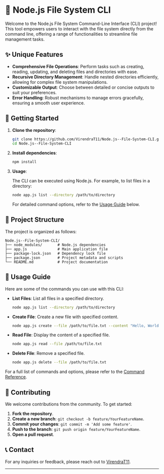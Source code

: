# 📂 Node.js File System CLI

Welcome to the Node.js File System Command-Line Interface (CLI) project! This tool empowers users to interact with the file system directly from the command line, offering a range of functionalities to streamline file management tasks.

## ✨ Unique Features

- **Comprehensive File Operations**: Perform tasks such as creating, reading, updating, and deleting files and directories with ease.
- **Recursive Directory Management**: Handle nested directories efficiently, allowing for complex file system manipulations.
- **Customizable Output**: Choose between detailed or concise outputs to suit your preferences.
- **Error Handling**: Robust mechanisms to manage errors gracefully, ensuring a smooth user experience.

## 🚀 Getting Started

1. **Clone the repository**:

   ```bash
   git clone https://github.com/VirendraT11/Node.js--File-System-CLI.git
   cd Node.js--File-System-CLI
   ```

2. **Install dependencies**:

   ```bash
   npm install
   ```

3. **Usage**:

   The CLI can be executed using Node.js. For example, to list files in a directory:

   ```bash
   node app.js list --directory /path/to/directory
   ```

   For detailed command options, refer to the [Usage Guide](#usage-guide) below.

## 📁 Project Structure

The project is organized as follows:

```
Node.js--File-System-CLI/
├── node_modules/       # Node.js dependencies
├── app.js              # Main application file
├── package-lock.json   # Dependency lock file
├── package.json        # Project metadata and scripts
└── README.md           # Project documentation
```

## 📝 Usage Guide

Here are some of the commands you can use with this CLI:

- **List Files**: List all files in a specified directory.

  ```bash
  node app.js list --directory /path/to/directory
  ```

- **Create File**: Create a new file with specified content.

  ```bash
  node app.js create --file /path/to/file.txt --content "Hello, World!"
  ```

- **Read File**: Display the content of a specified file.

  ```bash
  node app.js read --file /path/to/file.txt
  ```

- **Delete File**: Remove a specified file.

  ```bash
  node app.js delete --file /path/to/file.txt
  ```

For a full list of commands and options, please refer to the [Command Reference](COMMANDS.md).

## 🤝 Contributing

We welcome contributions from the community. To get started:

1. **Fork the repository**.
2. **Create a new branch**: `git checkout -b feature/YourFeatureName`.
3. **Commit your changes**: `git commit -m 'Add some feature'`.
4. **Push to the branch**: `git push origin feature/YourFeatureName`.
5. **Open a pull request**.

## 📞 Contact

For any inquiries or feedback, please reach out to [VirendraT11](https://github.com/VirendraT11).

---
